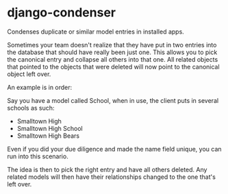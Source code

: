 django-condenser
==========

Condenses duplicate or similar model entries in installed apps.

Sometimes your team doesn't realize that they have put in two entries into the database that should have really been just one. This allows you to pick the canonical entry and collapse all others into that one. All related objects that pointed to the objects that were deleted will now point to the canonical object left over.

An example is in order:

Say you have a model called School, when in use, the client puts in several schools as such:

- Smalltown High
- Smalltown High School
- Smalltown High Bears

Even if you did your due diligence and made the name field unique, you can run into this scenario.

The idea is then to pick the right entry and have all others deleted. Any related models will then have their relationships changed to the one that's left over.